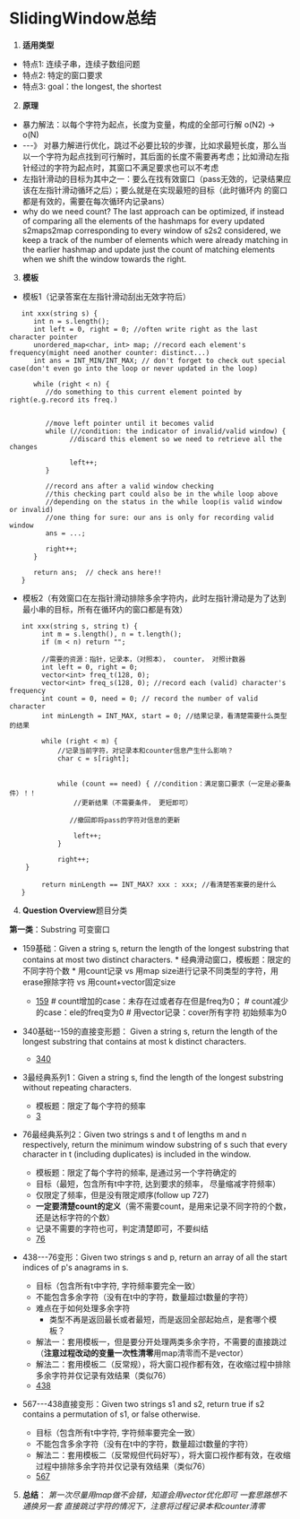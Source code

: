 # SlidingWindow总结
1. **适用类型**
* 特点1: 连续子串，连续子数组问题
* 特点2: 特定的窗口要求
* 特点3: goal：the longest, the shortest

2. **原理**
* 暴力解法：以每个字符为起点，长度为变量，构成的全部可行解 o(N2) -> o(N)
* ---》 对暴力解进行优化，跳过不必要比较的步骤，比如求最短长度，那么当以一个字符为起点找到可行解时，其后面的长度不需要再考虑；比如滑动左指针经过的字符为起点时，其窗口不满足要求也可以不考虑
* 左指针滑动的目标为其中之一：要么在找有效窗口（pass无效的，记录结果应该在左指针滑动循环之后）；要么就是在实现最短的目标（此时循环内
的窗口都是有效的，需要在每次循环内记录ans）
* why do we need count? The last approach can be optimized, if instead of comparing all the elements of the hashmaps for every updated s2maps2map corresponding to every window of s2s2 considered, we keep a track of the number of elements which were already matching in the earlier hashmap and update just the count of matching elements when we shift the window towards the right.

3. **模板**
* 模板1（记录答案在左指针滑动刮出无效字符后）
```
   int xxx(string s) {
      int n = s.length();
      int left = 0, right = 0; //often write right as the last character pointer
      unordered_map<char, int> map; //record each element's frequency(might need another counter: distinct...)
      int ans = INT_MIN/INT_MAX; // don't forget to check out special case(don't even go into the loop or never updated in the loop)
      
      while (right < n) {
         //do something to this current element pointed by right(e.g.record its freq.)
         

         //move left pointer until it becomes valid
         while (//condition: the indicator of invalid/valid window) { 
               //discard this element so we need to retrieve all the changes

               left++;
         }
         
         //record ans after a valid window checking
         //this checking part could also be in the while loop above
         //depending on the status in the while loop(is valid window or invalid)
         //one thing for sure: our ans is only for recording valid window
         ans = ...;
         
         right++;
      }
      
      return ans;  // check ans here!!
   }
```

* 模板2（有效窗口在左指针滑动排除多余字符内，此时左指针滑动是为了达到最小串的目标，所有在循环内的窗口都是有效）
```
   int xxx(string s, string t) {
        int m = s.length(), n = t.length();
        if (m < n) return "";

        //需要的资源：指针，记录本，（对照本）， counter， 对照计数器
        int left = 0, right = 0;
        vector<int> freq_t(128, 0);
        vector<int> freq_s(128, 0); //record each (valid) character's frequency
        int count = 0, need = 0; // record the number of valid character
        int minLength = INT_MAX, start = 0; //结果记录，看清楚需要什么类型的结果

        while (right < m) {
            //记录当前字符，对记录本和counter信息产生什么影响？
            char c = s[right];
            

            while (count == need) { //condition：满足窗口要求（一定是必要条件）！！
                //更新结果（不需要条件， 更短即可）
               
               //撤回即将pass的字符对信息的更新

                left++;
            }

            right++;
    }

        return minLength == INT_MAX? xxx : xxx; //看清楚答案要的是什么
   }
```


4. **Question Overview**题目分类

**第一类**：Substring 可变窗口

* 159基础：Given a string s, return the length of the longest substring that contains at most two distinct characters.
      * 经典滑动窗口，模板题：限定的不同字符个数
      * 用count记录 vs 用map size进行记录不同类型的字符，用erase擦除字符 vs 用count+vector固定size
   * [159](https://leetcode.com/problems/longest-substring-with-at-most-two-distinct-characters/)
   *#* count增加的case：未存在过或者存在但是freq为0；
   *#* count减少的case：ele的freq变为0
   *#*  用vector记录：cover所有字符 初始频率为0

* 340基础--159的直接变形题： Given a string s, return the length of the longest substring that contains at most k distinct characters.
   * [340](https://leetcode.com/problems/longest-substring-with-at-most-k-distinct-characters/)

* 3最经典系列1：Given a string s, find the length of the longest substring without repeating characters.
   * 模板题：限定了每个字符的频率
   * [3](https://leetcode.com/problems/longest-substring-without-repeating-characters/)

* 76最经典系列2：Given two strings s and t of lengths m and n respectively, return the minimum window substring of s such that every character in t (including duplicates) is included in the window.
   * 模板题：限定了每个字符的频率, 是通过另一个字符确定的
   * 目标（最短，包含所有t中字符, 达到要求的频率， 尽量缩减字符频率）
   * 仅限定了频率，但是没有限定顺序(follow up 727)
   * **一定要清楚count的定义**（需不需要count，是用来记录不同字符的个数，还是达标字符的个数）
   * 记录不需要的字符也可，判定清楚即可，不要纠结
   * [76](https://leetcode.com/problems/minimum-window-substring/) 

* 438---76变形：Given two strings s and p, return an array of all the start indices of p's anagrams in s.
   * 目标（包含所有t中字符, 字符频率要完全一致）
   * 不能包含多余字符（没有在t中的字符，数量超过t数量的字符）
   * 难点在于如何处理多余字符
      * 类型不再是返回最长或者最短，而是返回全部起始点，是套哪个模板？
   * 解法一：套用模板一，但是要分开处理两类多余字符，不需要的直接跳过（**注意过程改动的变量一次性清零**用map清零而不是vector）
   * 解法二：套用模板二（反常规），将大窗口视作都有效，在收缩过程中排除多余字符并仅记录有效结果（类似76）
   * [438](https://leetcode.com/problems/find-all-anagrams-in-a-string/) 

* 567---438直接变形：Given two strings s1 and s2, return true if s2 contains a permutation of s1, or false otherwise.
   * 目标（包含所有t中字符, 字符频率要完全一致）
   * 不能包含多余字符（没有在t中的字符，数量超过t数量的字符）
   * 解法二：套用模板二（反常规但代码好写），将大窗口视作都有效，在收缩过程中排除多余字符并仅记录有效结果（类似76）
   * [567](https://leetcode.com/problems/permutation-in-string/) 

5. **总结**：
       *第一次尽量用map做不会错，知道会用vector优化即可*
       *一套思路想不通换另一套*
       *直接跳过字符的情况下，注意将过程记录本和counter清零*